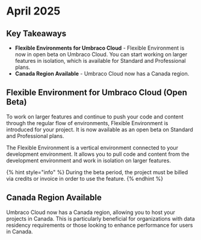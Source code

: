 # April 2025

## Key Takeaways

* **Flexible Environments for Umbraco Cloud** - Flexible Environment is now in open beta on Umbraco Cloud. You can start working on larger features in isolation, which is available for Standard and Professional plans.
* **Canada Region Available** - Umbraco Cloud now has a Canada region.

## Flexible Environment for Umbraco Cloud  (Open Beta)

To work on larger features and continue to push your code and content through the regular flow of environments, Flexible Environment is introduced for your project. It is now available as an open beta on Standard and Professional plans.

The Flexible Environment is a vertical environment connected to your development environment.
It allows you to pull code and content from the development environment and work in isolation on larger features.

{% hint style="info" %}
During the beta period, the project must be billed via credits or invoice in order to use the feature.
{% endhint %}

## Canada Region Available
Umbraco Cloud now has a Canada region, allowing you to host your projects in Canada.
This is particularly beneficial for organizations with data residency requirements or those looking to enhance performance for users in Canada.
